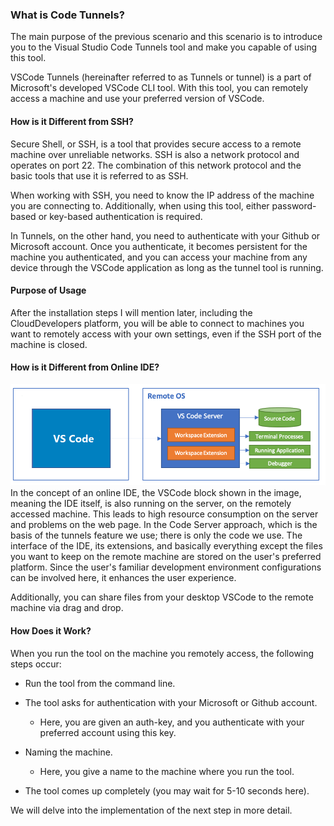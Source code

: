### What is Code Tunnels?
The main purpose of the previous scenario and this scenario is to introduce you to the Visual Studio Code Tunnels tool and make you capable of using this tool.

VSCode Tunnels (hereinafter referred to as Tunnels or tunnel) is a part of Microsoft's developed VSCode CLI tool. With this tool, you can remotely access a machine and use your preferred version of VSCode.

#### How is it Different from SSH?
Secure Shell, or SSH, is a tool that provides secure access to a remote machine over unreliable networks. SSH is also a network protocol and operates on port 22. The combination of this network protocol and the basic tools that use it is referred to as SSH.

When working with SSH, you need to know the IP address of the machine you are connecting to. Additionally, when using this tool, either password-based or key-based authentication is required.

In Tunnels, on the other hand, you need to authenticate with your Github or Microsoft account. Once you authenticate, it becomes persistent for the machine you authenticated, and you can access your machine from any device through the VSCode application as long as the tunnel tool is running.

#### Purpose of Usage
After the installation steps I will mention later, including the CloudDevelopers platform, you will be able to connect to machines you want to remotely access with your own settings, even if the SSH port of the machine is closed.

#### How is it Different from Online IDE?
![architecture](./assets/server-arch-latest.png)
In the concept of an online IDE, the VSCode block shown in the image, meaning the IDE itself, is also running on the server, on the remotely accessed machine. This leads to high resource consumption on the server and problems on the web page. In the Code Server approach, which is the basis of the tunnels feature we use; there is only the code we use. The interface of the IDE, its extensions, and basically everything except the files you want to keep on the remote machine are stored on the user's preferred platform. Since the user's familiar development environment configurations can be involved here, it enhances the user experience.

Additionally, you can share files from your desktop VSCode to the remote machine via drag and drop.

#### How Does it Work?
When you run the tool on the machine you remotely access, the following steps occur:

- Run the tool from the command line.

- The tool asks for authentication with your Microsoft or Github account.

    - Here, you are given an auth-key, and you authenticate with your preferred account using this key.
- Naming the machine.

    - Here, you give a name to the machine where you run the tool.
- The tool comes up completely (you may wait for 5-10 seconds here).

We will delve into the implementation of the next step in more detail.